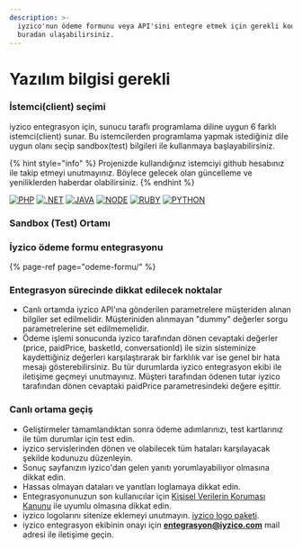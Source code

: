 ```yaml
---
description: >-
  iyzico'nun ödeme formunu veya API'sini entegre etmek için gerekli kodlara
  buradan ulaşabilirsiniz.
---
```


# Yazılım bilgisi gerekli

### **İstemci\(client\) seçimi**

iyzico entegrasyon için, sunucu taraflı programlama diline uygun 6 farklı istemci\(client\) sunar. Bu istemcilerden programlama yapmak istediğiniz dile uygun olanı seçip sandbox\(test\) bilgileri ile kullanmaya başlayabilirsiniz.

{% hint style="info" %}
Projenizde kullandığınız istemciyi github hesabınız ile takip etmeyi unutmayınız. Böylece gelecek olan güncelleme ve yeniliklerden haberdar olabilirsiniz.
{% endhint %}

[![PHP](https://dev.iyzipay.com/user/pages/01.baslarken/01_php.png)](https://github.com/iyzico/iyzipay-php/releases/latest) [![.NET](https://dev.iyzipay.com/user/pages/01.baslarken/02_.net.png)](https://github.com/iyzico/iyzipay-dotnet/releases/latest) [![JAVA](https://dev.iyzipay.com/user/pages/01.baslarken/05_java.png)](https://github.com/iyzico/iyzipay-java/releases/latest) [![NODE](https://dev.iyzipay.com/user/pages/01.baslarken/06_node.png)](https://github.com/iyzico/iyzipay-node/releases/latest) [![RUBY](https://dev.iyzipay.com/user/pages/01.baslarken/04_ruby.png)](https://github.com/iyzico/iyzipay-ruby/releases/latest) [![PYTHON](https://dev.iyzipay.com/user/pages/01.baslarken/03_pyton.png)](https://github.com/iyzico/iyzipay-python/releases/latest)

### Sandbox \(Test\) Ortamı

### İyzico ödeme formu entegrasyonu

{% page-ref page="odeme-formu/" %}

### **Entegrasyon sürecinde dikkat edilecek noktalar**

* Canlı ortamda iyzico API'ına gönderilen parametrelere müşteriden alınan bilgiler set edilmelidir. Müşteriniden alınmayan "dummy" değerler sorgu parametrelerine set edilmemelidir.
* Ödeme işlemi sonucunda iyzico tarafından dönen cevaptaki değerler \(price, paidPrice, basketId, conversationId\) ile sizin sisteminize kaydettiğiniz değerleri karşılaştırarak bir farklılık var ise genel bir hata mesajı gösterebilirsiniz. Bu tür durumlarda iyzico entegrasyon ekibi ile iletişime geçmeyi unutmayınız. Müşteri tarafından ödenen tutar iyzico tarafından dönen cevaptaki paidPrice parametresindeki değere eşittir.

### **Canlı ortama geçiş**

* Geliştirmeler tamamlandıktan sonra ödeme adımlarınızı, test kartlarınız ile tüm durumlar için test edin.
* iyzico servislerinden dönen ve olabilecek tüm hataları karşılayacak şekilde kodunuzu düzenleyin.
* Sonuç sayfanızın iyzico'dan gelen yanıtı yorumlayabiliyor olmasına dikkat edin.
* Hassas olmayan dataları ve yanıtları loglamaya dikkat edin.
* Entegrasyonunuzun son kullanıcılar için [Kişisel Verilerin Koruması Kanunu](https://dev.iyzipay.com/tr/sss) ile uyumlu olmasına dikkat edin.
* iyzico logolarını sitenize eklemeyi unutmayın. [iyzico logo paketi](https://dev.iyzipay.com/tr/iyzico-logo-pack.zip).
* iyzico entegrasyon ekibinin onayı için [**entegrasyon@iyzico.com**](mailto:entegrasyon@iyzico.com) mail adresi ile iletişime geçin.

